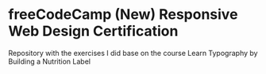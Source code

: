 <h1>freeCodeCamp (New) Responsive Web Design Certification</h1>
Repository with the exercises I did base on the course Learn Typography by Building a Nutrition Label
